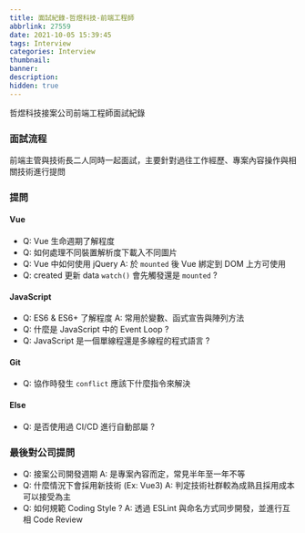 ```yaml
---
title: 面試紀錄-哲煜科技-前端工程師
abbrlink: 27559
date: 2021-10-05 15:39:45
tags: Interview
categories: Interview
thumbnail:
banner:
description:
hidden: true
---
```


哲煜科技接案公司前端工程師面試紀錄

<!-- more -->

### 面試流程

前端主管與技術長二人同時一起面試，主要針對過往工作經歷、專案內容操作與相關技術進行提問

### 提問

#### Vue
- Q: Vue 生命週期了解程度
- Q: 如何處理不同裝置解析度下載入不同圖片
- Q: Vue 中如何使用 jQuery
  A: 於 `mounted` 後 Vue 綁定到 DOM 上方可使用
- Q: created 更新 data `watch()` 會先觸發還是 `mounted` ?

#### JavaScript
- Q: ES6 & ES6+ 了解程度
  A: 常用於變數、函式宣告與陣列方法
- Q: 什麼是 JavaScript 中的 Event Loop ?
- Q: JavaScript 是一個單線程還是多線程的程式語言 ?

#### Git
- Q: 協作時發生 `conflict` 應該下什麼指令來解決

#### Else
- Q: 是否使用過 CI/CD 進行自動部屬 ?

### 最後對公司提問
- Q: 接案公司開發週期
  A: 是專案內容而定，常見半年至一年不等
- Q: 什麼情況下會採用新技術 (Ex: Vue3)
  A: 判定技術社群較為成熟且採用成本可以接受為主
- Q: 如何規範 Coding Style ?
  A: 透過 ESLint 與命名方式同步開發，並進行互相 Code Review